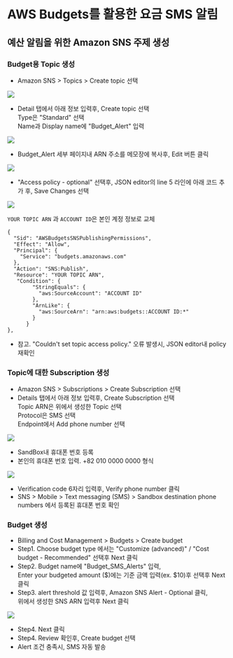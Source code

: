 # AWS Budgets를 활용한 요금 SMS 알림
## 예산 알림을 위한 Amazon SNS 주제 생성 
### Budget용 Topic 생성
- Amazon SNS > Topics > Create topic 선택

![](./images/240320_001.png)

- Detail 탭에서 아래 정보 입력후, Create topic 선택<br>
Type은 "Standard" 선택<br>
Name과 Display name에 "Budget_Alert" 입력<br>

![](./images/240320_002.png)

- Budget_Alert 세부 페이지내 ARN 주소를 메모장에 복사후, Edit 버튼 클릭

![](./images/240320_003.png)

- "Access policy - optional" 선택후, JSON editor의 line 5 라인에 아래 코드 추가 후, Save Changes 선택<br>

![](./images/240320_004.png)

`YOUR TOPIC ARN` 과 `ACCOUNT ID`은 본인 계정 정보로 교체
```
{
  "Sid": "AWSBudgetsSNSPublishingPermissions",
  "Effect": "Allow",
  "Principal": {
    "Service": "budgets.amazonaws.com"
  },
  "Action": "SNS:Publish",
  "Resource": "YOUR TOPIC ARN",
   "Condition": {
        "StringEquals": {
          "aws:SourceAccount": "ACCOUNT ID"
        },
        "ArnLike": {
          "aws:SourceArn": "arn:aws:budgets::ACCOUNT ID:*"
        }
      }
}, 
```
- 참고. "Couldn't set topic access policy." 오류 발생시, JSON editor내 policy 재확인

### Topic에 대한 Subscription 생성
- Amazon SNS > Subscriptions > Create Subscription 선택
- Details 탭에서 아래 정보 입력후, Create Subscription 선택<br>
Topic ARN은 위에서 생성한 Topic 선택<br>
Protocol은 SMS 선택<br>
Endpoint에서 Add phone number 선택<br>

![](./images/240320_005.png)

- SandBox내 휴대폰 번호 등록
- 본인의 휴대폰 번호 입력. +82 010 0000 0000 형식

![](./images/240320_006.png)

- Verification code 6자리 입력후, Verify phone number 클릭
- SNS > Mobile > Text messaging (SMS) > Sandbox destination phone numbers 에서 등록된 휴대폰 번호 확인

### Budget 생성
- Billing and Cost Management > Budgets > Create budget
- Step1. Choose budget type 에서는 "Customize (advanced)" / "Cost budget - Recommended" 선택후 Next 클릭
- Step2. Budget name에 "Budget_SMS_Alerts" 입력,<br> 
Enter your budgeted amount ($)에는 기준 금액 입력(ex. $10)후 선택후 Next 클릭
- Step3. alert threshold 값 입력후, Amazon SNS Alert - Optional 클릭,<br>
위에서 생성한 SNS ARN 입력후 Next 클릭

![](./images/240320_007.png)

- Step4. Next 클릭
- Step4. Review 확인후, Create budget 선택
- Alert 조건 충족시, SMS 자동 발송
